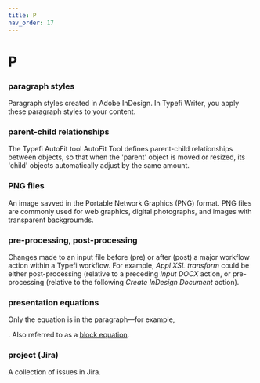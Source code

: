 ```yaml
---
title: P
nav_order: 17
---
```


# P

### paragraph styles
Paragraph styles created in Adobe InDesign. In Typefi Writer, you apply these paragraph styles to your content.

### parent-child relationships
The Typefi AutoFit tool AutoFit Tool defines parent-child relationships between objects, so that when the 'parent' object is moved or resized, its 'child' objects automatically adjust by the same amount.

### PNG files
An image savved in the Portable Network Graphics (PNG) format. PNG files are commonly used for web graphics, digital photographs, and images with transparent backgroumds.

### pre-processing, post-processing
Changes made to an input file before (pre) or after (post) a major workflow action within a Typefi workflow. For example, _Appl XSL transform_ could be either post-processing (relative to a preceding _Input DOCX_ action, or pre-processing (relative to the following _Create InDesign Document_ action).

### presentation equations
Only the equation is in the paragraph—for example, <p><mathml equation></p>. Also referred to as a [block equation](/b.html#block-equations).
  
### project (Jira)
A collection of issues in Jira.
